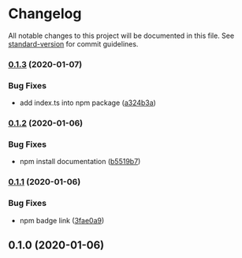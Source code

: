 # Changelog

All notable changes to this project will be documented in this file. See [standard-version](https://github.com/conventional-changelog/standard-version) for commit guidelines.

### [0.1.3](https://github.com/rx-ts/koa-router-decorators/compare/v0.1.2...v0.1.3) (2020-01-07)


### Bug Fixes

* add index.ts into npm package ([a324b3a](https://github.com/rx-ts/koa-router-decorators/commit/a324b3a7247f6389fc8388ba7611246e03328112))

### [0.1.2](https://github.com/rx-ts/koa-router-decorators/compare/v0.1.1...v0.1.2) (2020-01-06)


### Bug Fixes

* npm install documentation ([b5519b7](https://github.com/rx-ts/koa-router-decorators/commit/b5519b790eb545f8d6d428514b9f8d65afee9699))

### [0.1.1](https://github.com/rx-ts/koa-router-decorators/compare/v0.1.0...v0.1.1) (2020-01-06)

### Bug Fixes

- npm badge link ([3fae0a9](https://github.com/rx-ts/koa-router-decorators/commit/3fae0a93d43b462c074aa9d8354e9e6e88a8ccff))

## 0.1.0 (2020-01-06)
